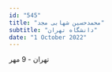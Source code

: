 ```yaml
---
id: "545"
title: "محمدحسین شهابی مجد"
subtitle: "دانشگاه تهران"
date: "1 October 2022"
---
```


تهران - 9 مهر 
